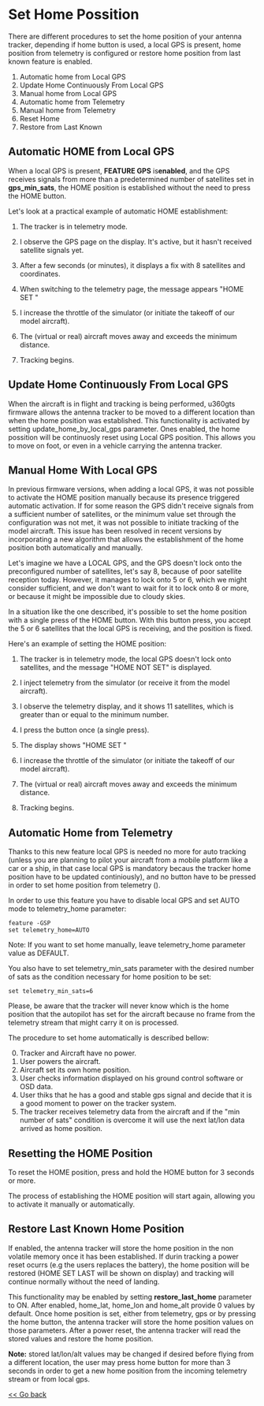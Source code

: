 # Set Home Possition

There are different procedures to set the home position of your antenna tracker, depending if home button is used, a local GPS is present, home position from telemetry is configured or restore home position from last known feature is enabled.

1. Automatic home from Local GPS
1. Update Home Continuously From Local GPS
1. Manual home from Local GPS
1. Automatic home from Telemetry
1. Manual home from Telemetry
1. Reset Home
1. Restore from Last Known

## Automatic HOME from Local GPS

When a local GPS is present, **FEATURE GPS** is**enabled**, and the GPS receives signals from more than a predetermined number of satellites set in **gps_min_sats**, the HOME position is established without the need to press the HOME button.

Let's look at a practical example of automatic HOME establishment:

1. The tracker is in telemetry mode.

2. I observe the GPS page on the display.
   It's active, but it hasn't received satellite signals yet.

3. After a few seconds (or minutes), it displays a fix with 8 satellites
   and coordinates.

4. When switching to the telemetry page, the message appears
   "HOME SET <GPS>"

5. I increase the throttle of the simulator (or initiate the takeoff of our model aircraft).

6. The (virtual or real) aircraft moves away and exceeds the minimum distance.

7. Tracking begins.

## Update Home Continuously From Local GPS

When the aircraft is in flight and tracking is being performed, u360gts firmware allows the antenna tracker to be moved to a different location than when the home position was established. This functionality is activated by setting update_home_by_local_gps parameter. Ones enabled, the home possition will be continuosly reset using Local GPS position. This allows you to move on foot, or even in a vehicle carrying the antenna tracker.

## Manual Home With Local GPS

In previous firmware versions, when adding a local GPS, it was not possible to activate the HOME position manually because its presence triggered automatic activation. If for some reason the GPS didn't receive signals from a sufficient number of satellites, or the minimum value set through the configuration was not met, it was not possible to initiate tracking of the model aircraft. This issue has been resolved in recent versions by incorporating a new algorithm that allows the establishment of the home position both automatically and manually.

Let's imagine we have a LOCAL GPS, and the GPS doesn't lock onto the preconfigured number of satellites, let's say 8, because of poor satellite reception today. However, it manages to lock onto 5 or 6, which we might consider sufficient, and we don't want to wait for it to lock onto 8 or more, or because it might be impossible due to cloudy skies.

In a situation like the one described, it's possible to set the home position with a single press of the HOME button. With this button press, you accept the 5 or 6 satellites that the local GPS is receiving, and the position is fixed.

Here's an example of setting the HOME position:

1. The tracker is in telemetry mode, the local GPS doesn't lock onto satellites, and
   the message "HOME NOT SET" is displayed.

2. I inject telemetry from the simulator (or receive it from the model aircraft).

3. I observe the telemetry display, and it shows 11 satellites,
   which is greater than or equal to the minimum number.

4. I press the button once (a single press).

5. The display shows "HOME SET <AIRCRAFT>"

6. I increase the throttle of the simulator (or initiate the takeoff of our model aircraft).

7. The (virtual or real) aircraft moves away and exceeds the minimum distance.

8. Tracking begins.

## Automatic Home from Telemetry

Thanks to this new feature local GPS is needed no more for auto tracking (unless you are planning to pilot your aircraft from a mobile platform like a car or a ship, in that case local GPS is mandatory becaus the tracker home position have to be updated continiously), and no button have to be pressed in order to set home position from telemetry ().

In order to use this feature you have to disable local GPS and set AUTO mode to telemetry_home parameter:

```
feature -GSP
set telemetry_home=AUTO
```

Note: If you want to set home manually, leave telemetry_home parameter value as DEFAULT.

You also have to set telemetry_min_sats parameter with the desired number of sats as the condition necessary for home position to be set:

```
set telemetry_min_sats=6
```

Please, be aware that the tracker will never know which is the home position that the autopilot has set for the aircraft because no frame from the telemetry stream that might carry it on is processed.

The procedure to set home automatically is described bellow:

0. Tracker and Aircraft have no power.
1. User powers the aircraft.
2. Aircraft set its own home position.
3. User checks information displayed on his ground control software or OSD data.
4. User thiks that he has a good and stable gps signal and decide that it is a good moment to power on the tracker system.
5. The tracker receives telemetry data from the aircraft and if the "min number of sats" condition is overcome it will use the next lat/lon data arrived as home position.

## Resetting the HOME Position

To reset the HOME position, press and hold the HOME button for 3 seconds or more.

The process of establishing the HOME position will start again, allowing you to activate it manually or automatically.

## Restore Last Known Home Position

If enabled, the antenna tracker will store the home position in the non volatile memory once it has been established. If durin tracking a power reset ocurrs (e.g the users replaces the battery), the home position will be restored (HOME SET LAST will be shown on display) and tracking will continue normally without the need of landing.

This functionality may be enabled by setting **restore_last_home** parameter to ON. After enabled, home_lat, home_lon and home_alt provide 0 values by default. Once home position is set, either from telemetry, gps or by pressing the home button, the antenna tracker will store the home position values on those parameters. After a power reset, the antenna tracker will read the stored values and restore the home position.

**Note:** stored lat/lon/alt values may be changed if desired before flying from a different location, the user may press home button for more than 3 seconds in order to get a new home position from the incoming telemetry stream or from local gps.

[<< Go back](README.md)
